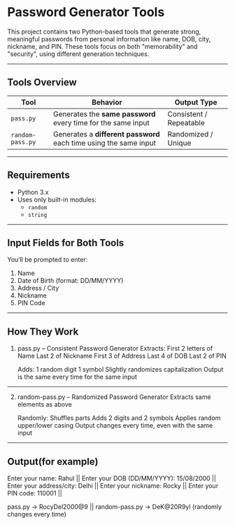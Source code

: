 # Password Generator Tools

This project contains two Python-based tools that generate strong, meaningful passwords from personal information like name, DOB, city, nickname, and PIN. These tools focus on both "memorability" and "security", using different generation techniques.

----------------

## Tools Overview

| Tool            | Behavior                                                      | Output Type     |
|-----------------|-----------------------------------------------------------------|------------------|
| `pass.py`       | Generates the **same password** every time for the same input | Consistent / Repeatable |
| `random-pass.py`| Generates a **different password** each time using the same input | Randomized / Unique |

------------------

##  Requirements

- Python 3.x  
- Uses only built-in modules:
  - `random`
  - `string`

-------------------

## Input Fields for Both Tools
You’ll be prompted to enter:
   1. Name
   2. Date of Birth (format: DD/MM/YYYY)
   3. Address / City
   4. Nickname
   5. PIN Code

--------------------

## How They Work
1. pass.py – Consistent Password Generator
   Extracts:
        First 2 letters of Name
        Last 2 of Nickname
        First 3 of Address
        Last 4 of DOB
        Last 2 of PIN

    Adds:
        1 random digit
        1 symbol
Slightly randomizes capitalization
Output is the same every time for the same input
------
2. random-pass.py – Randomized Password Generator
    Extracts same elements as above

    Randomly:
    Shuffles parts
    Adds 2 digits and 2 symbols
    Applies random upper/lower casing
    Output changes every time, even with the same input

--------------------

## Output(for example)
Enter your name: Rahul ||
Enter your DOB (DD/MM/YYYY): 15/08/2000 ||
Enter your address/city: Delhi ||
Enter your nickname: Rocky ||
Enter your PIN code: 110001 ||

 pass.py → RocyDel2000@9 ||
 random-pass.py → DeK@20R9yl (randomly changes every time)
